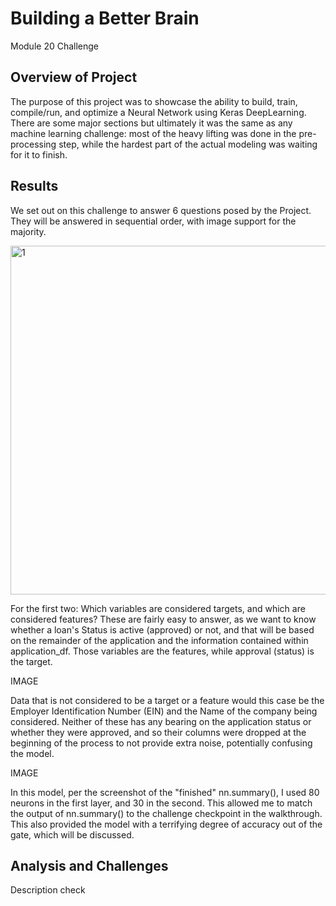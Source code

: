 # Building a Better Brain 
Module 20 Challenge

## Overview of Project
The purpose of this project was to showcase the ability to build, train, compile/run, and optimize a Neural Network using Keras DeepLearning. There are some major sections but ultimately it was the same as any machine learning challenge: most of the heavy lifting was done in the pre-processing step, while the hardest part of the actual modeling was waiting for it to finish.

## Results

We set out on this challenge to answer 6 questions posed by the Project. They will be answered in sequential order, with image support for the majority.

<img width="558" alt="1" src="https://user-images.githubusercontent.com/116296092/227808609-c30ef18a-bab7-4b66-9484-06bc691612eb.png">

For the first two: Which variables are considered targets, and which are considered features? These are fairly easy to answer, as we want to know whether a loan's Status is active (approved) or not, and that will be based on the remainder of the application and the information contained within application_df. Those variables are the features, while approval (status) is the target.

IMAGE

Data that is not considered to be a target or a feature would this case be the Employer Identification Number (EIN) and the Name of the company being considered. Neither of these has any bearing on the application status or whether they were approved, and so their columns were dropped at the beginning of the process to not provide extra noise, potentially confusing the model.

IMAGE

In this model, per the screenshot of the "finished" nn.summary(), I used 80 neurons in the first layer, and 30 in the second. This allowed me to match the output of nn.summary() to the challenge checkpoint in the walkthrough. This also provided the model with a terrifying degree of accuracy out of the gate, which will be discussed.

## Analysis and Challenges
Description check
